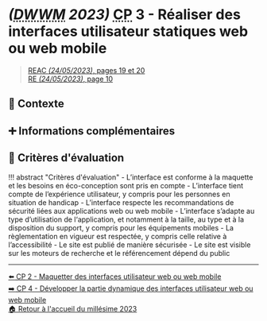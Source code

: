 # _(<abbr title="Développeur Web et Web Mobile">DWWM</abbr> 2023)_ <abbr title="Compétence Professionnelle">CP</abbr> 3 - Réaliser des interfaces utilisateur statiques web ou web mobile
> [REAC _(24/05/2023)_, pages 19 et 20](https://www.banque.di.afpa.fr/EspaceEmployeursCandidatsActeurs/EGPResultat.aspx?ct=01280m04&type=t)  
> [RE _(24/05/2023)_, page 10](https://www.banque.di.afpa.fr/EspaceEmployeursCandidatsActeurs/EGPResultat.aspx?ct=01280m04&type=t)

## 🚀 Contexte

## ➕ Informations complémentaires

## 📝 Critères d'évaluation
!!! abstract "Critères d'évaluation"
    - L’interface est conforme à la maquette et les besoins en éco-conception sont pris en compte
    - L’interface tient compte de l’expérience utilisateur, y compris pour les personnes en situation de handicap
    - L’interface respecte les recommandations de sécurité liées aux applications web ou web mobile
    - L’interface s’adapte au type d’utilisation de l‘application, et notamment à la taille, au type et à la disposition du support, y compris pour les équipements mobiles
    - La règlementation en vigueur est respectée, y compris celle relative à l’accessibilité
    - Le site est publié de manière sécurisée
    - Le site est visible sur les moteurs de recherche et le référencement dépend du public

---

[⬅️ <abbr title="Compétence Professionnelle">CP</abbr> 2 - Maquetter des interfaces utilisateur web ou web mobile](cp-2-maquetter-des-interfaces-utilisateur-web-ou-web-mobile.md)  
[➡️ <abbr title="Compétence Professionnelle">CP</abbr> 4 - Développer la partie dynamique des interfaces utilisateur web ou web mobile](cp-4-developper-la-partie-dynamique-des-interfaces-utilisateur-web-ou-web-mobile.md)  
[🏠 Retour à l'accueil du millésime 2023](index.md)